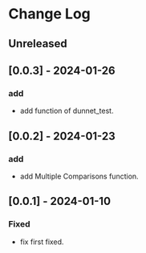 # Change Log

## Unreleased

## [0.0.3] - 2024-01-26

### add
- add function of dunnet_test.

## [0.0.2] - 2024-01-23

### add
- add Multiple Comparisons function.

## [0.0.1] - 2024-01-10

### Fixed
- fix first fixed.

